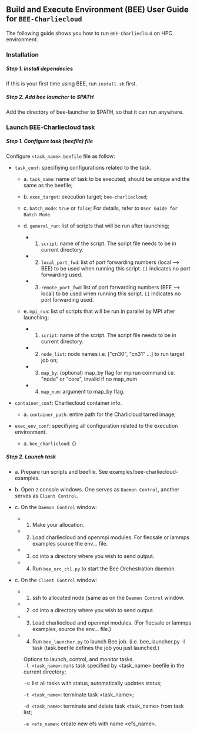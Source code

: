 ## Build and Execute Environment (BEE) User Guide for `BEE-Charliecloud`

The following guide shows you how to run `BEE-Charliecloud` on HPC environment.

### Installation
##### Step 1. Install dependecies
If this is your first time using BEE, run `install.sh` first.

##### Step 2. Add bee launcher to $PATH
Add the directory of bee-launcher to $PATH, so that it can run anywhere.    

### Launch BEE-Charliecloud task

##### Step 1. Configure task (beefile) file
Configure `<task_name>.beefile` file as follow:

* `task_conf`: specifiying configurations related to the task.
   * a. `task_name`: name of task to be executed; should be unique
         and the same as the beefile;

   * b. `exec_target`: execution target; `bee-charliecloud`;

   * c. `batch_mode`: `true` or `false`; For details, 
            refer to `User Guide for Batch Mode`.

   * d. `general_run`: list of scripts that will be run after launching;
     * 1. `script`: name of the script. The script file needs to be in current
            directory.
     * 2. `local_port_fwd`: list of port forwarding numbers (local --> BEE) 
             to be used when running this script. `[]` indicates no port 
             forwarding used.
     * 3. `remote_port_fwd`: list of port forwarding numbers (BEE --> local) 
           to be used when running this script. 
           `[]` indicates no port forwarding used.

   * e. `mpi_run`: list of scripts that will be run in parallel by MPI after 
         launching;
     * 1. `script`: name of the script. The script file needs to be in current
            directory.
     * 2. `node_list`: node names i.e. ["cn30", "cn31" ...] to run target job on;
     * 3. `map_by`: (optional)
            map_by flag for mpirun command i.e. "node" or "core", invalid if 
            no map_num
     * 4. `map_num`:  argument to map_by flag.

* `container_conf`: Charliecloud container info.
  * a. `container_path`: entire path for the Charlicloud tarred image;

* `exec_env_conf`: specifiying all configuration related to the execution 
    environment.
  * a. `bee_charlicloud`: {}

##### Step 2. Launch task
* a. Prepare run scripts and beefile. See examples/bee-charliecloud-examples.

* b. Open `2` console windows. One serves as `Daemon Control`, another serves 
     as `Client Control`.

* c. On the `Daemon Control` window:
  * 1. Make your allocation.
  * 2. Load charliecloud and openmpi modules. For flecsale or lammps examples source the env... file.
  * 3. cd into a directory where you wish to send output.
  * 4. Run `bee_orc_ctl.py` to start the Bee Orchestration daemon. 

* c. On the `Client Control` window:
  * 1. ssh to allocated node (same as on the `Daemon Control` window.
  * 2. cd into a directory where you wish to send output.
  * 3. Load charliecloud and openmpi modules. 
       (For flecsale or lammps examples, source the env... file.)
  * 4. Run `bee_launcher.py`  to launch Bee job. 
       (i.e. bee_launcher.py -l task (task.beefile defines the job you just launched.)

      Options to launch, control, and monitor tasks.  
     `-l <task_name>`: runs task specified by <task_name>.beefile 
                       in the current directory;

     `-s`: list all tasks with status, automatically updates status;

     `-t <task_name>`: terminate task <task_name>;

     `-d <task_name>`: terminate and delete task <task_name> from task list;

     `-e <efs_name>`: create new efs with name <efs_name>.
   
